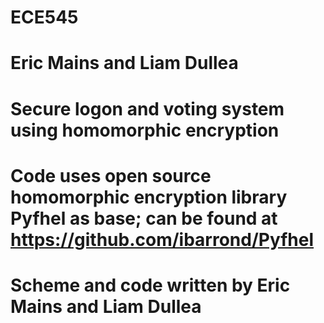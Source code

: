 # ECE545
# Eric Mains and Liam Dullea

# Secure logon and voting system using homomorphic encryption 

# Code uses open source homomorphic encryption library Pyfhel as base; can be found at https://github.com/ibarrond/Pyfhel
# Scheme and code written by Eric Mains and Liam Dullea
